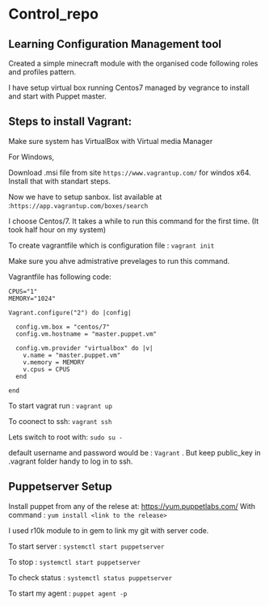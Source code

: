 # Control_repo
## Learning Configuration Management tool

Created a simple minecraft module with the organised code following roles and profiles pattern.

I have setup virtual box running Centos7 managed by vegrance to install and start with Puppet master. 

## Steps to install Vagrant: 
Make sure system has VirtualBox with Virtual media Manager

For Windows, 

Download .msi file from site `https://www.vagrantup.com/` for windos x64.
Install that with standart steps. 

Now we have to setup sanbox. list available at :` https://app.vagrantup.com/boxes/search `

I choose Centos/7. It takes a while to run this command for the first time. (It took half hour on my system)

To create vagrantfile which is configuration file : `vagrant init`

Make sure you ahve admistrative prevelages to run this command.

Vagrantfile has following code:
```
CPUS="1"
MEMORY="1024"

Vagrant.configure("2") do |config|

  config.vm.box = "centos/7"
  config.vm.hostname = "master.puppet.vm"

  config.vm.provider "virtualbox" do |v|
    v.name = "master.puppet.vm"
    v.memory = MEMORY
    v.cpus = CPUS
  end

end

```


To start vagrat run : `vagrant up`

To coonect to ssh: `vagrant ssh`

Lets switch to root with: `sudo su -`

default username and password would be : `Vagrant` . But keep public_key in .vagrant folder handy to log in to ssh.

##  Puppetserver Setup

Install puppet from any of the relese at: https://yum.puppetlabs.com/
With command        : `yum install <link to the release>`

I used r10k module to in gem to link my git with server code.

To start server     : `systemctl start puppetserver`

To stop             : `systemctl start puppetserver`

To check status     : `systemctl status puppetserver`

To start my agent   : `puppet agent -p`



